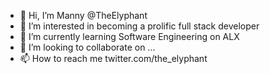 - 👋 Hi, I’m Manny @TheElyphant
- 👀 I’m interested in becoming a prolific full stack developer
- 🌱 I’m currently learning Software Engineering on ALX
- 💞️ I’m looking to collaborate on ...
- 📫 How to reach me twitter.com/the_elyphant

<!---
TheElyphant/TheElyphant is a ✨ special ✨ repository because its `README.md` (this file) appears on your GitHub profile.
You can click the Preview link to take a look at your changes.
--->
